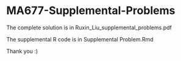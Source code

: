 # MA677-Supplemental-Problems

The complete solution is in Ruxin_Liu_supplemental_problems.pdf

The supplemental R code is in Supplemental Problem.Rmd

Thank you :)
